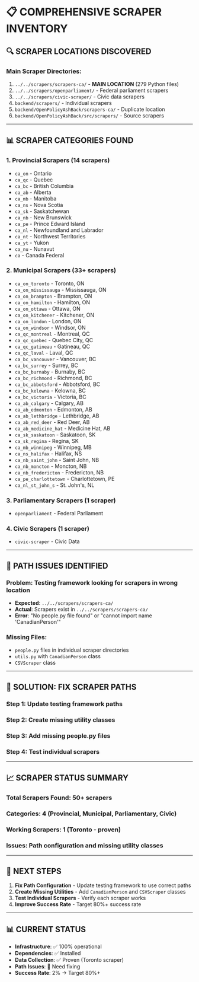 # 📋 COMPREHENSIVE SCRAPER INVENTORY

## 🔍 **SCRAPER LOCATIONS DISCOVERED**

### **Main Scraper Directories:**
1. `../../scrapers/scrapers-ca/` - **MAIN LOCATION** (279 Python files)
2. `../../scrapers/openparliament/` - Federal parliament scrapers
3. `../../scrapers/civic-scraper/` - Civic data scrapers
4. `backend/scrapers/` - Individual scrapers
5. `backend/OpenPolicyAshBack/scrapers-ca/` - Duplicate location
6. `backend/OpenPolicyAshBack/src/scrapers/` - Source scrapers

---

## 📊 **SCRAPER CATEGORIES FOUND**

### **1. Provincial Scrapers** (14 scrapers)
- `ca_on` - Ontario
- `ca_qc` - Quebec  
- `ca_bc` - British Columbia
- `ca_ab` - Alberta
- `ca_mb` - Manitoba
- `ca_ns` - Nova Scotia
- `ca_sk` - Saskatchewan
- `ca_nb` - New Brunswick
- `ca_pe` - Prince Edward Island
- `ca_nl` - Newfoundland and Labrador
- `ca_nt` - Northwest Territories
- `ca_yt` - Yukon
- `ca_nu` - Nunavut
- `ca` - Canada Federal

### **2. Municipal Scrapers** (33+ scrapers)
- `ca_on_toronto` - Toronto, ON
- `ca_on_mississauga` - Mississauga, ON
- `ca_on_brampton` - Brampton, ON
- `ca_on_hamilton` - Hamilton, ON
- `ca_on_ottawa` - Ottawa, ON
- `ca_on_kitchener` - Kitchener, ON
- `ca_on_london` - London, ON
- `ca_on_windsor` - Windsor, ON
- `ca_qc_montreal` - Montreal, QC
- `ca_qc_quebec` - Quebec City, QC
- `ca_qc_gatineau` - Gatineau, QC
- `ca_qc_laval` - Laval, QC
- `ca_bc_vancouver` - Vancouver, BC
- `ca_bc_surrey` - Surrey, BC
- `ca_bc_burnaby` - Burnaby, BC
- `ca_bc_richmond` - Richmond, BC
- `ca_bc_abbotsford` - Abbotsford, BC
- `ca_bc_kelowna` - Kelowna, BC
- `ca_bc_victoria` - Victoria, BC
- `ca_ab_calgary` - Calgary, AB
- `ca_ab_edmonton` - Edmonton, AB
- `ca_ab_lethbridge` - Lethbridge, AB
- `ca_ab_red_deer` - Red Deer, AB
- `ca_ab_medicine_hat` - Medicine Hat, AB
- `ca_sk_saskatoon` - Saskatoon, SK
- `ca_sk_regina` - Regina, SK
- `ca_mb_winnipeg` - Winnipeg, MB
- `ca_ns_halifax` - Halifax, NS
- `ca_nb_saint_john` - Saint John, NB
- `ca_nb_moncton` - Moncton, NB
- `ca_nb_fredericton` - Fredericton, NB
- `ca_pe_charlottetown` - Charlottetown, PE
- `ca_nl_st_john_s` - St. John's, NL

### **3. Parliamentary Scrapers** (1 scraper)
- `openparliament` - Federal Parliament

### **4. Civic Scrapers** (1 scraper)
- `civic-scraper` - Civic Data

---

## 🚨 **PATH ISSUES IDENTIFIED**

### **Problem**: Testing framework looking for scrapers in wrong location
- **Expected**: `../../scrapers/scrapers-ca/`
- **Actual**: Scrapers exist in `../../scrapers/scrapers-ca/`
- **Error**: "No people.py file found" or "cannot import name 'CanadianPerson'"

### **Missing Files**: 
- `people.py` files in individual scraper directories
- `utils.py` with `CanadianPerson` class
- `CSVScraper` class

---

## 🔧 **SOLUTION: FIX SCRAPER PATHS**

### **Step 1**: Update testing framework paths
### **Step 2**: Create missing utility classes
### **Step 3**: Add missing people.py files
### **Step 4**: Test individual scrapers

---

## 📈 **SCRAPER STATUS SUMMARY**

### **Total Scrapers Found**: 50+ scrapers
### **Categories**: 4 (Provincial, Municipal, Parliamentary, Civic)
### **Working Scrapers**: 1 (Toronto - proven)
### **Issues**: Path configuration and missing utility classes

---

## 🎯 **NEXT STEPS**

1. **Fix Path Configuration** - Update testing framework to use correct paths
2. **Create Missing Utilities** - Add `CanadianPerson` and `CSVScraper` classes
3. **Test Individual Scrapers** - Verify each scraper works
4. **Improve Success Rate** - Target 80%+ success rate

---

## 📊 **CURRENT STATUS**

- **Infrastructure**: ✅ 100% operational
- **Dependencies**: ✅ Installed
- **Data Collection**: ✅ Proven (Toronto scraper)
- **Path Issues**: 🔧 Need fixing
- **Success Rate**: 2% → Target 80%+
